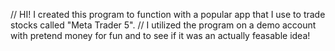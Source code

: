 // HI! I created this program to function with a popular app that I use to trade stocks called "Meta Trader 5". 
// I utilized the program on a demo account with pretend money for fun and to see if it was an actually feasable idea!
